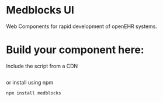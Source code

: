 # Medblocks UI
Web Components for rapid development of openEHR systems.

# Build your component here:

Include the script from a CDN
```

```
or install using npm
```sh
npm install medblocks
```
